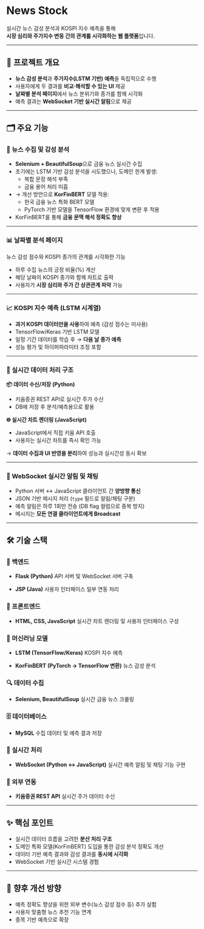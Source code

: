 # News Stock

실시간 뉴스 감성 분석과 KOSPI 지수 예측을 통해  
**시장 심리와 주가지수 변동 간의 관계를 시각화하는 웹 플랫폼**입니다.

---

## 🎯 프로젝트 개요

- **뉴스 감성 분석**과 **주가지수(LSTM 기반) 예측**을 독립적으로 수행
- 사용자에게 두 결과를 **비교·해석할 수 있는 UI** 제공
- **날짜별 분석 페이지**에서 뉴스 분위기와 종가를 함께 시각화
- 예측 결과는 **WebSocket 기반 실시간 알림**으로 제공

---

## 🗂 주요 기능
### 📰 뉴스 수집 및 감성 분석

- **Selenium + BeautifulSoup**으로 금융 뉴스 실시간 수집
- 초기에는 LSTM 기반 감성 분석을 시도했으나, 도메인 한계 발생:
  - 복합 문장 해석 부족
  - 금융 용어 처리 미흡
- → 개선 방안으로 **KorFinBERT** 모델 적용:
  - 한국 금융 뉴스 특화 BERT 모델
  - PyTorch 기반 모델을 TensorFlow 환경에 맞게 변환 후 적용
- KorFinBERT를 통해 **금융 문맥 해석 정확도 향상**

---

### 📊 날짜별 분석 페이지

뉴스 감성 점수와 KOSPI 종가의 관계를 시각화한 기능
- 하루 수집 뉴스의 긍정 비율(%) 계산
- 해당 날짜의 KOSPI 종가와 함께 차트로 출력
- 사용자가 **시장 심리와 주가 간 상관관계 파악** 가능

---

### 📈 KOSPI 지수 예측 (LSTM 시계열)

- **과거 KOSPI 데이터만을 사용**하여 예측 (감성 점수는 미사용)
- TensorFlow/Keras 기반 LSTM 모델
- 일정 기간 데이터를 학습 후 → **다음 날 종가 예측**
- 성능 평가 및 하이퍼파라미터 조정 포함

---

### 📌 실시간 데이터 처리 구조

**📦 데이터 수신/저장 (Python)**
- 키움증권 REST API로 실시간 주가 수신
- DB에 저장 후 분석/예측용으로 활용

**🌐 실시간 차트 렌더링 (JavaScript)**
- JavaScript에서 직접 키움 API 호출
- 사용자는 실시간 차트를 즉시 확인 가능

→ **데이터 수집과 UI 반영을 분리**하여 성능과 실시간성 동시 확보

---

### 📡 WebSocket 실시간 알림 및 채팅

- Python 서버 ↔ JavaScript 클라이언트 간 **양방향 통신**
- JSON 기반 메시지 처리 (`type` 필드로 알림/채팅 구분)
- 예측 알림은 하루 1회만 전송 (DB flag 컬럼으로 중복 방지)
- 메시지는 **모든 연결 클라이언트에게 Broadcast**

---

## 🛠 기술 스택

### 🧩 백엔드
- **Flask (Python)**
  API 서버 및 WebSocket 서버 구축

- **JSP (Java)**
  사용자 인터페이스 일부 연동 처리

### 🎨 프론트엔드
- **HTML, CSS, JavaScript**
  실시간 차트 렌더링 및 사용자 인터페이스 구성

### 🧠 머신러닝 모델
- **LSTM (TensorFlow/Keras)**
  KOSPI 지수 예측

- **KorFinBERT (PyTorch → TensorFlow 변환)**
  뉴스 감성 분석

### 🔍 데이터 수집
- **Selenium, BeautifulSoup**
  실시간 금융 뉴스 크롤링

### 🗄 데이터베이스
- **MySQL**
  수집 데이터 및 예측 결과 저장

### 🔄 실시간 처리
- **WebSocket (Python ↔ JavaScript)**
  실시간 예측 알림 및 채팅 기능 구현

### 🔗 외부 연동
- **키움증권 REST API**
  실시간 주가 데이터 수신

---

## ✨ 핵심 포인트

- 실시간 데이터 흐름을 고려한 **분산 처리 구조**
- 도메인 특화 모델(KorFinBERT) 도입을 통한 감성 분석 정확도 개선
- 데이터 기반 예측 결과와 감성 결과를 **동시에 시각화**
- WebSocket 기반 실시간 시스템 경험

---

## 📌 향후 개선 방향

- 예측 정확도 향상을 위한 외부 변수(뉴스 감성 점수 등) 추가 실험
- 사용자 맞춤형 뉴스 추천 기능 연계
- 종목 기반 예측으로 확장
